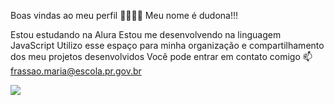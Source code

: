 Boas vindas ao meu perfil 💓🍁🌺💞
Meu nome é dudona!!!

Estou estudando na Alura
Estou me desenvolvendo na linguagem JavaScript
Utilizo esse espaço para minha organização e compartilhamento dos meu projetos desenvolvidos
Você pode entrar em contato comigo 📫
frassao.maria@escola.pr.gov.br

![](https://tenor.com/pt-BR/view/dog-massage-sleepy-gif-12692854)
